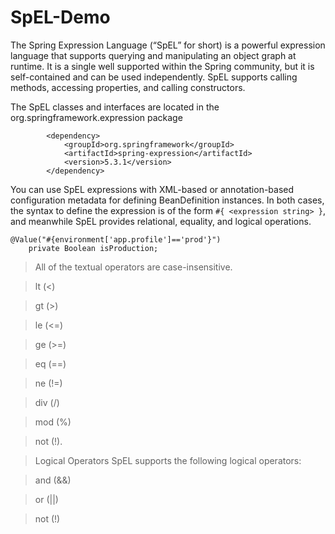 # SpEL-Demo

The Spring Expression Language (“SpEL” for short) is a powerful expression language that supports querying and manipulating an object graph at runtime. It is a single well supported within the Spring community, but it is self-contained and can be used independently. SpEL supports calling methods, accessing properties, and calling constructors.

The SpEL classes and interfaces are located in the org.springframework.expression package

````
        <dependency>
            <groupId>org.springframework</groupId>
            <artifactId>spring-expression</artifactId>
            <version>5.3.1</version>
        </dependency>
````

You can use SpEL expressions with XML-based or annotation-based configuration metadata for defining BeanDefinition instances. In both cases, the syntax to define the expression is of the form `#{ <expression string> }`, and meanwhile SpEL provides relational, equality, and logical operations. 

````
@Value("#{environment['app.profile']=='prod'}")
    private Boolean isProduction;
````

> All of the textual operators are case-insensitive.

> lt (<)

> gt (>)

> le (<=)

> ge (>=)

> eq (==)

> ne (!=)

> div (/)

> mod (%)

> not (!).

> Logical Operators
> SpEL supports the following logical operators:

> and (&&)

> or (||)

> not (!)

